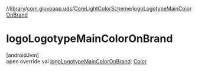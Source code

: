 //[library](../../../index.md)/[com.glovoapp.uds](../index.md)/[CoreLightColorScheme](index.md)/[logoLogotypeMainColorOnBrand](logo-logotype-main-color-on-brand.md)

# logoLogotypeMainColorOnBrand

[androidJvm]\
open override val [logoLogotypeMainColorOnBrand](logo-logotype-main-color-on-brand.md): [Color](https://developer.android.com/reference/kotlin/androidx/compose/ui/graphics/Color.html)
